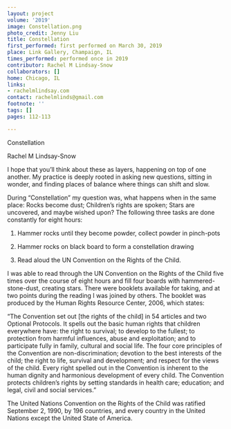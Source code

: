```yaml
---
layout: project
volume: '2019'
image: Constellation.png
photo_credit: Jenny Liu
title: Constellation
first_performed: first performed on March 30, 2019
place: Link Gallery, Champaign, IL
times_performed: performed once in 2019
contributor: Rachel M Lindsay-Snow
collaborators: []
home: Chicago, IL
links:
- rachelmlindsay.com
contact: rachelmlinds@gmail.com
footnote: ''
tags: []
pages: 112-113

---
```


Constellation

Rachel M Lindsay-Snow

I hope that you’ll think about these as layers, happening on top of one another. My practice is deeply rooted in asking new questions, sitting in wonder, and finding places of balance where things can shift and slow.

During “Constellation” my question was, what happens when in the same place: Rocks become dust; Children’s rights are spoken; Stars are uncovered, and maybe wished upon? The following three tasks are done constantly for eight hours:

1. Hammer rocks until they become powder, collect powder in pinch-pots

2. Hammer rocks on black board to form a constellation drawing

3. Read aloud the UN Convention on the Rights of the Child.

I was able to read through the UN Convention on the Rights of the Child five times over the course of eight hours and fill four boards with hammered-stone-dust, creating stars. There were booklets available for taking, and at two points during the reading I was joined by others. The booklet was produced by the Human Rights Resource Center, 2006, which states:

“The Convention set out [the rights of the child] in 54 articles and two Optional Protocols. It spells out the basic human rights that children everywhere have: the right to survival; to develop to the fullest; to protection from harmful influences, abuse and exploitation; and to participate fully in family, cultural and social life. The four core principles of the Convention are non-discrimination; devotion to the best interests of the child; the right to life, survival and development; and respect for the views of the child. Every right spelled out in the Convention is inherent to the human dignity and harmonious development of every child. The Convention protects children’s rights by setting standards in health care; education; and legal, civil and social services.”

The United Nations Convention on the Rights of the Child was ratified September 2, 1990, by 196 countries, and every country in the United Nations except the United State of America.
